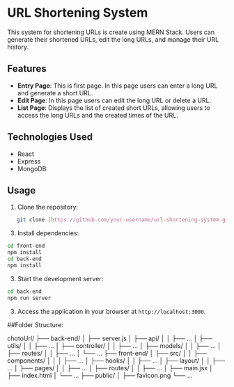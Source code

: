 # URL Shortening System

This system for shortening URLs is create using MERN Stack. Users can generate their shortened URLs, edit the long URLs, and manage their URL history.

## Features

- **Entry Page**: This is first page. In this page users can enter a long URL and generate a short URL.
- **Edit Page**: In this page users can edit the long URL or delete a URL.
- **List Page**: Displays the list of created short URLs, allowing users to access the long URLs and the created times of the URL.

## Technologies Used

- React
- Express
- MongoDB

## Usage

1. Clone the repository:

```bash
   git clone [https://github.com/your-username/url-shortening-system.git](https://github.com/jubayerjr203/chotoUrl.git)https://github.com/jubayerjr203/chotoUrl.git
```

3. Install dependencies:
```bash
cd front-end
npm install
cd back-end
npm install
```
3. Start the development server:
```bash
cd back-end
npm run server
```
3. Access the application in your browser at `http://localhost:3000`.

##Folder Structure:

chotoUrl/
├── back-end/
│   ├── server.js
│   ├── api/
│   │   ├── ...
│   ├── utils/
│   │   ├── ...
│   ├── controller/
│   │   ├── ...
│   ├── models/
│   │   ├── ...
│   ├── routes/
│   │   ├── ...
│   └── ...
├── front-end/
│   ├── src/
│   │   ├── components/
│   │   │   ├── ...
│   ├── hooks/
│   │   ├── ...
│   ├── layout/
│   │   ├── ...
│   ├── pages/
│   │   ├── ...
│   ├── routes/
│   │   ├── ...
│   ├── main.jsx
│   ├── index.html
│   └── ...
├── public/
│   ├── favicon.png
└── ...



